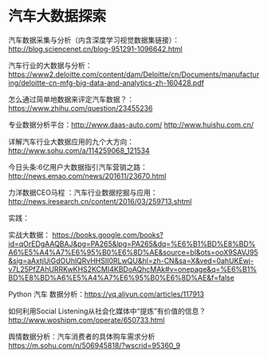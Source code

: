 # 汽车大数据探索

汽车数据采集与分析（内含深度学习视觉数据集链接）：http://blog.sciencenet.cn/blog-951291-1096642.html

汽车行业的大数据与分析：https://www2.deloitte.com/content/dam/Deloitte/cn/Documents/manufacturing/deloitte-cn-mfg-big-data-and-analytics-zh-160428.pdf

怎么通过简单地数据来评定汽车数据？：https://www.zhihu.com/question/23455236

专业数据分析平台：http://www.daas-auto.com/ http://www.huishu.com.cn/

详解汽车行业大数据应用的九个大方向：http://www.sohu.com/a/114259068_121534

今日头条:6亿用户大数据指引汽车营销之路：http://news.emao.com/news/201611/23670.html

力洋数据CEO马程 ：汽车行业数据挖掘与应用：http://news.iresearch.cn/content/2016/03/259713.shtml

实践：

实战大数据：
https://books.google.com/books?id=qOrEDgAAQBAJ&pg=PA265&lpg=PA265&dq=%E6%B1%BD%E8%BD%A6%E5%A4%A7%E6%95%B0%E6%8D%AE&source=bl&ots=ooX9SAVJ95&sig=aAxtjUiGdOUhlQRvHHSIl0RLwQU&hl=zh-CN&sa=X&ved=0ahUKEwj-v7L25PfZAhURRKwKHS2KCMI4KBDoAQhcMAk#v=onepage&q=%E6%B1%BD%E8%BD%A6%E5%A4%A7%E6%95%B0%E6%8D%AE&f=false

Python 汽车 数据分析：https://yq.aliyun.com/articles/117913

如何利用Social Listening从社会化媒体中“提炼”有价值的信息？ http://www.woshipm.com/operate/650733.html

舆情数据分析：汽车消费者的具体购车需求分析 https://m.sohu.com/n/506945818/?wscrid=95360_9
